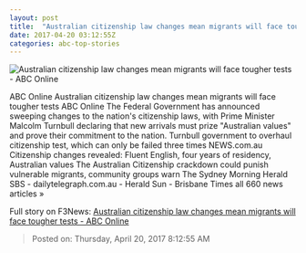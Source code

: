 ```yaml
---
layout: post
title:  "Australian citizenship law changes mean migrants will face tougher tests - ABC Online"
date: 2017-04-20 03:12:55Z
categories: abc-top-stories
---
```


![Australian citizenship law changes mean migrants will face tougher tests - ABC Online](http://www.abc.net.au/news/image/8456424-1x1-700x700.jpg)

ABC Online Australian citizenship law changes mean migrants will face tougher tests ABC Online The Federal Government has announced sweeping changes to the nation's citizenship laws, with Prime Minister Malcolm Turnbull declaring that new arrivals must prize "Australian values" and prove their commitment to the nation. Turnbull government to overhaul citizenship test, which can only be failed three times NEWS.com.au Citizenship changes revealed: Fluent English, four years of residency, Australian values The Australian Citizenship crackdown could punish vulnerable migrants, community groups warn The Sydney Morning Herald SBS - dailytelegraph.com.au - Herald Sun - Brisbane Times all 660 news articles »


Full story on F3News: [Australian citizenship law changes mean migrants will face tougher tests - ABC Online](http://www.f3nws.com/n/pFyYPG)

> Posted on: Thursday, April 20, 2017 8:12:55 AM
